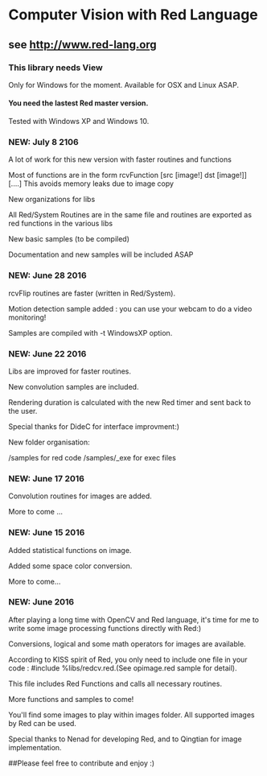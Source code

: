 # Computer Vision with Red Language 
## see http://www.red-lang.org 
### This library needs View 


Only for Windows for the moment. Available for OSX and Linux ASAP.

#### You need the lastest Red master version.

Tested with Windows XP and Windows 10.

### NEW: July 8 2106
A lot of work for this new version with faster routines and functions

Most of functions are in the form rcvFunction [src [image!] dst [image!]] [....]
This avoids memory leaks due to image copy 

New organizations for libs 

All Red/System Routines are in the same file and routines are exported as red functions in the various libs

New basic samples (to be compiled) 

Documentation and new samples will be included ASAP


### NEW: June 28 2016

rcvFlip routines are faster (written in Red/System).

Motion detection sample added : you can use your webcam to do a video monitoring!

Samples are compiled with -t WindowsXP option.


### NEW: June 22 2016
Libs are improved for faster routines.

New convolution samples are included.

Rendering duration is calculated with the new Red timer and sent back to the user.

Special thanks for DideC for interface improvment:)

New folder organisation:

/samples for red code
/samples/_exe for exec files


### NEW: June 17 2016

Convolution routines for images are added.

More to come ...


### NEW: June 15 2016
Added statistical functions on image.

Added some space color conversion.

More to come...


### NEW: June 2016
After playing a long time with OpenCV and Red language, it's time for me to write some image processing functions directly with Red:)

Conversions, logical and some math operators for images are available.


According to KISS spirit of Red, you only need  to include one file in your code : #include %libs/redcv.red.(See opimage.red sample for detail).

This file includes Red Functions and calls all necessary routines. 

More functions and samples to come!

You'll find some images to play within images folder. All supported images by Red can be used.

Special thanks to Nenad for developing Red, and to Qingtian for image implementation.


##Please feel free to contribute and enjoy :)

